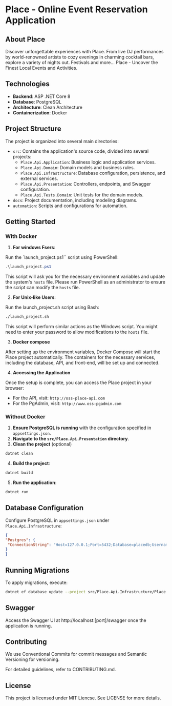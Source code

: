 # Place - Online Event Reservation Application

## About Place

Discover unforgettable experiences with Place. From live DJ performances by world-renowned artists to cozy evenings in charming cocktail bars, explore a variety of nights out. Festivals and more...
Place - Uncover the Finest Local Events and Activities. 

## Technologies

- **Backend**: ASP .NET Core 8
- **Database**: PostgreSQL
- **Architecture**: Clean Architecture
- **Containerization**: Docker

## Project Structure

The project is organized into several main directories:

- `src`: Contains the application's source code, divided into several projects:
  - `Place.Api.Application`: Business logic and application services.
  - `Place.Api.Domain`: Domain models and business rules.
  - `Place.Api.Infrastructure`: Database configuration, persistence, and external services.
  - `Place.Api.Presentation`: Controllers, endpoints, and Swagger configuration.
  - `Place.Api.Tests.Domain`: Unit tests for the domain models.
- `docs`: Project documentation, including modeling diagrams.
- `automation`: Scripts and configurations for automation.


## Getting Started

### With Docker

1. **For windows Fsers**:

Run the `launch_project.ps1`` script using PowerShell:

```powershell
.\launch_project.ps1
```
This script will ask you for the necessary environment variables and update the system's `hosts` file. Please run PowerShell as an administrator to ensure the script can modify the `hosts` file.

2. **For Unix-like Users**:

Run the launch_project.sh script using Bash:

```bash
./launch_project.sh
```

This script will perform similar actions as the Windows script. You might need to enter your password to allow modifications to the `hosts` file.


3. **Docker compose**

After setting up the environment variables, Docker Compose will start the Place project automatically. The containers for the necessary services, including the database, API, and front-end, will be set up and connected.

4. **Accessing the Application**

Once the setup is complete, you can access the Place project in your browser:

- For the API, visit: `http://oss-place-api.com`
- For the PgAdmin, visit: `http://www.oss-pgadmin.com`

### Without Docker

1. **Ensure PostgreSQL is running** with the configuration specified in `appsettings.json`.
2. **Navigate to the `src/Place.Api.Presentation` directory**.
3. **Clean the project** (optional)

```bash
dotnet clean
```

4. **Build the project**:

```bash
dotnet build
```

5. **Run the application**:

```bash
dotnet run
```


## Database Configuration

Configure PostgreSQL in `appsettings.json` under `Place.Api.Infrastructure`:

```json
{
"Postgres": {
 "ConnectionString": "Host=127.0.0.1;Port=5432;Database=placedb;Username=postgres;Password=password"
}
}
```

## Running Migrations
To apply migrations, execute:

```bash
dotnet ef database update --project src/Place.Api.Infrastructure/Place.Api.Infrastructure.csproj --startup-project src/Place.Api.Presentation/Place.Api.Presentation.csproj --context Place.Api.Infrastructure.Persistence.Authentication.EF.Contexts.UserReadDbContext --configuration Debug <migration_filename>
```

## Swagger
Access the Swagger UI at http://localhost:[port]/swagger once the application is running.



## Contributing
We use Conventional Commits for commit messages and Semantic Versioning for versioning.

For detailed guidelines, refer to CONTRIBUTING.md.

## License
This project is licensed under MIT Liencse. See LICENSE for more details.
